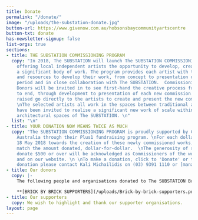 ```yaml
---
title: Donate
permalink: "/donate/"
image: "/uploads/the-substation-donate.jpg"
button-url: https://www.givenow.com.au/hobsonsbaycommunityartscentre
button-txt: donate
has-newsletter-signup: false
list-orgs: true
sections:
- title: THE SUBSTATION COMMISSIONING PROGRAM
  copy: "In 2018, The SUBSTATION will launch The SUBSTATION COMMISSIONING PROGRAM,
    offering local independent artists the opportunity to develop, create and present
    a significant body of work. The program provides each artist with time, space
    and resources to develop their work, from concept to presentation over an extended
    period and in close collaboration with The SUBSTATION.  Commissioning Program
    Donors will be invited in to see first-hand the creative process from beginning
    to end, through development to presentation of each new commission. \n\nAll donations
    raised go directly to the artists to create and present the new commissions.  \n
    \nThe selected artists all work in the spaces between traditional art forms and
    have been invited to realise a significant new work of scale within the unique
    architectural spaces of The SUBSTATION. \n"
  list: "\n"
- title: YOUR DONATION NOW MEANS TWICE AS MUCH
  copy: "The SUBSTATION COMMISSIONING PROGRAM is proudly supported by Creative Partnerships
    Australia through their Plus1 fundraising program. \nFor each dollar donated before
    18 May 2018 towards the creation of these newly commissioned works, Plus1 will
    match the amount donated, dollar-for-dollar.  \nThe generosity of supporters who
    donate $500 or over will be acknowledged as Commissioners of the work in print
    and on our website. \n \nTo make a donation, click to 'Donate' or to discuss your
    donation please contact Kali Michailidis on (03) 9391 1110 or [manager(@)thesusbtation.org.au](mailto:manager@thesubstation.org.au).\n"
- title: Our donors
  copy: |-
    The following people and organisations donated to The SUBSTATION Brick by Brick Supporters Wall. These donations were instrumental in helping to establish The SUBSTATION as an arts and culture centre.

    **[BRICK BY BRICK SUPPORTERS](/uploads/Brick-by-brick-supporters.pdf)**
- title: Our supporters
  copy: We wish to highlight and thank our supporter organisations.
layout: page
---
```


